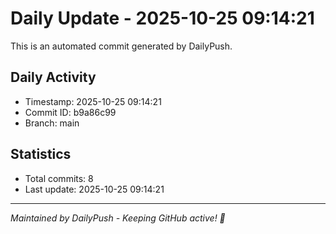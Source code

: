 # Daily Update - 2025-10-25 09:14:21

This is an automated commit generated by DailyPush.

## Daily Activity
- Timestamp: 2025-10-25 09:14:21
- Commit ID: b9a86c99
- Branch: main

## Statistics
- Total commits: 8
- Last update: 2025-10-25 09:14:21

---
*Maintained by DailyPush - Keeping GitHub active! 🚀*
